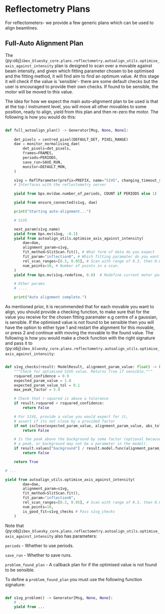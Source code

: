 # Reflectometry Plans

For reflectometers- we provide a few generic plans which can be used to align beamlines.

## Full-Auto Alignment Plan

The {py:obj}`ibex_bluesky_core.plans.reflectometry.autoalign_utils.optimise_axis_against_intensity` plan is designed to scan over a movable against beam intensity, and given which fitting parameter chosen to be optimised and the fitting method, it will find aim to find an optimum value. At this stage it will check if the value is 'sensible'- there are some default checks but the user is encouraged to provide their own checks. If found to be sensible, the motor will be moved to this value.

The idea for how we expect the main auto-alignment plan to be used is that at the top / instrument level, you will move all other movables to some position, ready to align, yield from this plan and then re-zero the motor.
The following is how you would do this:

```python

def full_autoalign_plan() -> Generator[Msg, None, None]:
 
    det_pixels = centred_pixel(DEFAULT_DET, PIXEL_RANGE)
    dae = monitor_normalising_dae(
        det_pixels=det_pixels,
        frames=FRAMES,
        periods=PERIODS,
        save_run=SAVE_RUN,
        monitor=DEFAULT_MON,
    )

    s1vg = ReflParameter(prefix=PREFIX, name="S1VG", changing_timeout_s=60)
    # Interfaces with the reflectometry server

    yield from bps.mv(dae.number_of_periods, COUNT if PERIODS else 1)

    yield from ensure_connected(s1vg, dae)

    print("Starting auto-alignment...")

    # S1VG

    next_param(s1vg.name)
    yield from bps.mv(s1vg, -0.1)
    yield from autoalign_utils.optimise_axis_against_intensity(
        dae=dae,
        alignment_param=s1vg,
        fit_method=SlitScan.fit(), # What form of data do you expect
        fit_param="inflection0", # Which fitting paramater do you want to optimise
        rel_scan_ranges=[0.3, 0.05], # Scan with range of 0.3, then 0.05
        num_points=10, # Number of points in a scan.
    )
    yield from bps.mv(s1vg.redefine, 0.0)  # Redefine current motor position to be 0

    # Other params
    # ....

    print("Auto alignment complete.")

```

As mentioned prior, it is recommended that for each movable you want to align, you should provide a checking function, to make sure that for the value you receive for the chosen fitting paramater e.g centre of a gaussian, is sensible. If the optimised value is not found to be sensible then you will have the option to either type 1 and restart the alignment for this movable, or press 2 and continue with moving the movable to the found value. The following is how you would make a check function with the right signature and pass it to {py:obj}`ibex_bluesky_core.plans.reflectometry.autoalign_utils.optimise_axis_against_intensity`:

```python

def s1vg_checks(result: ModelResult, alignment_param_value: float) -> bool: # Must take a ModelResult and a float
    """Check for optimised S1VG value. Returns True if sensible."""
    rsquared_confidence = 0.9
    expected_param_value = 1.0
    expected_param_value_tol = 0.1
    max_peak_factor = 5.0

    # Check that r-squared is above a tolerance
    if result.rsquared < rsquared_confidence:
        return False

    # For S1VG, provide a value you would expect for it,
    # assert if its not close by a provided factor
    if not isclose(expected_param_value, alignment_param_value, abs_tol=expected_param_value_tol):
        return False

    # Is the peak above the background by some factor (optional because param may not be for
    # a peak, or background may not be a parameter in the model).
    if result.values["background"] / result.model.func(alignment_param_value) <= max_peak_factor:
        return False

    return True

# ...

yield from autoalign_utils.optimise_axis_against_intensity(
        dae=dae,
        alignment_param=s1vg,
        fit_method=SlitScan.fit(),
        fit_param="inflection0",
        rel_scan_ranges=[0.3, 0.05], # Scan with range of 0.3, then 0.05
        num_points=10,
        is_good_fit=s1vg_checks # Pass s1vg_checks
    )

```

Note that {py:obj}`ibex_bluesky_core.plans.reflectometry.autoalign_utils.optimise_axis_against_intensity` also has parameters:

`periods` - Whether to use periods.

`save_run` - Whether to save runs.

`problem_found_plan` - A callback plan for if the optimised value is not found to be sensible.

To define a `problem_found_plan` you must use the following function signature:

```python

def s1vg_problem() -> Generator[Msg, None, None]:
    # ...
    yield from ...

```
